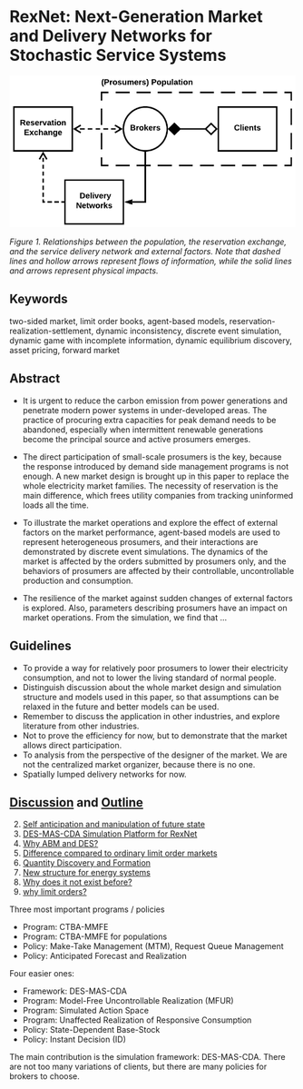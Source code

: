 
# RexNet: Next-Generation Market and Delivery Networks for Stochastic Service Systems

![](./images/1-1.png)

_Figure 1. Relationships between the population, the reservation exchange, and the service delivery network and external factors. Note that dashed lines and hollow arrows represent flows of information, while the solid lines and arrows represent physical impacts._

## Keywords

two-sided market, limit order books, agent-based models, reservation-realization-settlement, dynamic inconsistency, discrete event simulation, dynamic game with incomplete information, dynamic equilibrium discovery, asset pricing, forward market

## Abstract

- It is urgent to reduce the carbon emission from power generations and penetrate modern power systems in under-developed areas. The practice of procuring extra capacities for peak demand needs to be abandoned, especially when intermittent renewable generations become the principal source and active prosumers emerges.
- The direct participation of small-scale prosumers is the key, because the response introduced by demand side management programs is not enough. A new market design is brought up in this paper to replace the whole electricity market families. The necessity of reservation is the main difference, which frees utility companies from tracking uninformed loads all the time.

- To illustrate the market operations and explore the effect of external factors on the market performance, agent-based models are used to represent heterogeneous prosumers, and their interactions are demonstrated by discrete event simulations. The dynamics of the market is affected by the orders submitted by prosumers only, and the behaviors of prosumers are affected by their controllable, uncontrollable production and consumption.
- The resilience of the market against sudden changes of external factors is explored. Also, parameters describing prosumers have an impact on market operations. From the simulation, we find that ...

## Guidelines

- To provide a way for relatively poor prosumers to lower their electricity consumption, and not to lower the living standard of normal people.
- Distinguish discussion about the whole market design and simulation structure and models used in this paper, so that assumptions can be relaxed in the future and better models can be used.
- Remember to discuss the application in other industries, and explore literature from other industries.
- Not to prove the efficiency for now, but to demonstrate that the market allows direct participation.
- To analysis from the perspective of the designer of the market. We are not the centralized market organizer, because there is no one.
- Spatially lumped delivery networks for now.

## [Discussion](./discussion) and [Outline](./docs/outline.md)

2. [Self anticipation and manipulation of future state](./discussion/2.md)
3. [DES-MAS-CDA Simulation Platform for RexNet](./discussion/3.md)
5. [Why ABM and DES?](./discussion/5.md)
7. [Difference compared to ordinary limit order markets](./discussion/7.md)
9. [Quantity Discovery and Formation](./discussion/9.md)
10. [New structure for energy systems](./discussion/10.md)
11. [Why does it not exist before?](./discussion/11.md)
13. [why limit orders?](./discussion/13.md)

Three most important programs / policies
  - Program: CTBA-MMFE
  - Program: CTBA-MMFE for populations
  - Policy: Make-Take Management (MTM), Request Queue Management
  - Policy: Anticipated Forecast and Realization

Four easier ones:
  - Framework: DES-MAS-CDA
  - Program: Model-Free Uncontrollable Realization (MFUR)
  - Program: Simulated Action Space
  - Program: Unaffected Realization of Responsive Consumption
  - Policy: State-Dependent Base-Stock
  - Policy: Instant Decision (ID)

The main contribution is the simulation framework: DES-MAS-CDA. There are not too many variations of clients, but there are many policies for brokers to choose.
